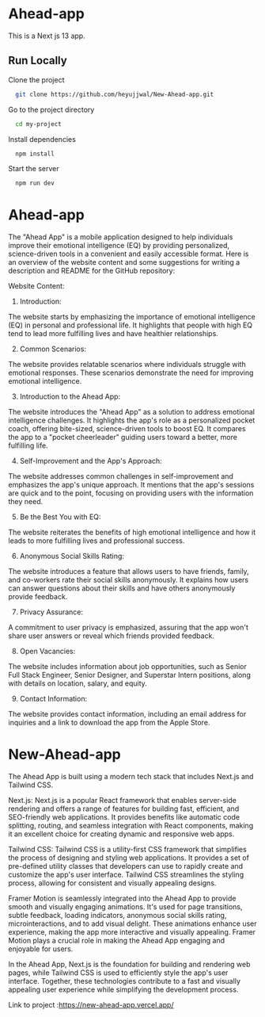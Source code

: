 # Ahead-app
This is a Next js 13 app.
## Run Locally

Clone the project

```bash
  git clone https://github.com/heyujjwal/New-Ahead-app.git
```

Go to the project directory

```bash
  cd my-project
```

Install dependencies

```bash
  npm install
```

Start the server

```bash
  npm run dev
```


# Ahead-app

The "Ahead App" is a mobile application designed to help individuals improve their emotional intelligence (EQ) by providing personalized, science-driven tools in a convenient and easily accessible format. Here is an overview of the website content and some suggestions for writing a description and README for the GitHub repository:

Website Content:

1. Introduction:

The website starts by emphasizing the importance of emotional intelligence (EQ) in personal and professional life. It highlights that people with high EQ tend to lead more fulfilling lives and have healthier relationships.

2. Common Scenarios:

The website provides relatable scenarios where individuals struggle with emotional responses. These scenarios demonstrate the need for improving emotional intelligence.

3. Introduction to the Ahead App:

The website introduces the "Ahead App" as a solution to address emotional intelligence challenges.
It highlights the app's role as a personalized pocket coach, offering bite-sized, science-driven tools to boost EQ.
It compares the app to a "pocket cheerleader" guiding users toward a better, more fulfilling life.

4. Self-Improvement and the App's Approach:

The website addresses common challenges in self-improvement and emphasizes the app's unique approach.
It mentions that the app's sessions are quick and to the point, focusing on providing users with the information they need.

5. Be the Best You with EQ:

The website reiterates the benefits of high emotional intelligence and how it leads to more fulfilling lives and professional success.

6. Anonymous Social Skills Rating:

The website introduces a feature that allows users to have friends, family, and co-workers rate their social skills anonymously.
It explains how users can answer questions about their skills and have others anonymously provide feedback.

7. Privacy Assurance:

A commitment to user privacy is emphasized, assuring that the app won't share user answers or reveal which friends provided feedback.

8. Open Vacancies:

The website includes information about job opportunities, such as Senior Full Stack Engineer, Senior Designer, and Superstar Intern positions, along with details on location, salary, and equity.

9. Contact Information:

The website provides contact information, including an email address for inquiries and a link to download the app from the Apple Store.

# New-Ahead-app

The Ahead App is built using a modern tech stack that includes Next.js and Tailwind CSS.

Next.js: Next.js is a popular React framework that enables server-side rendering and offers a range of features for building fast, efficient, and SEO-friendly web applications. It provides benefits like automatic code splitting, routing, and seamless integration with React components, making it an excellent choice for creating dynamic and responsive web apps.

Tailwind CSS: Tailwind CSS is a utility-first CSS framework that simplifies the process of designing and styling web applications. It provides a set of pre-defined utility classes that developers can use to rapidly create and customize the app's user interface. Tailwind CSS streamlines the styling process, allowing for consistent and visually appealing designs.

Framer Motion is seamlessly integrated into the Ahead App to provide smooth and visually engaging animations. It's used for page transitions, subtle feedback, loading indicators, anonymous social skills rating, microinteractions, and to add visual delight. These animations enhance user experience, making the app more interactive and visually appealing. Framer Motion plays a crucial role in making the Ahead App engaging and enjoyable for users.

In the Ahead App, Next.js is the foundation for building and rendering web pages, while Tailwind CSS is used to efficiently style the app's user interface. Together, these technologies contribute to a fast and visually appealing user experience while simplifying the development process.




Link to project :https://new-ahead-app.vercel.app/
